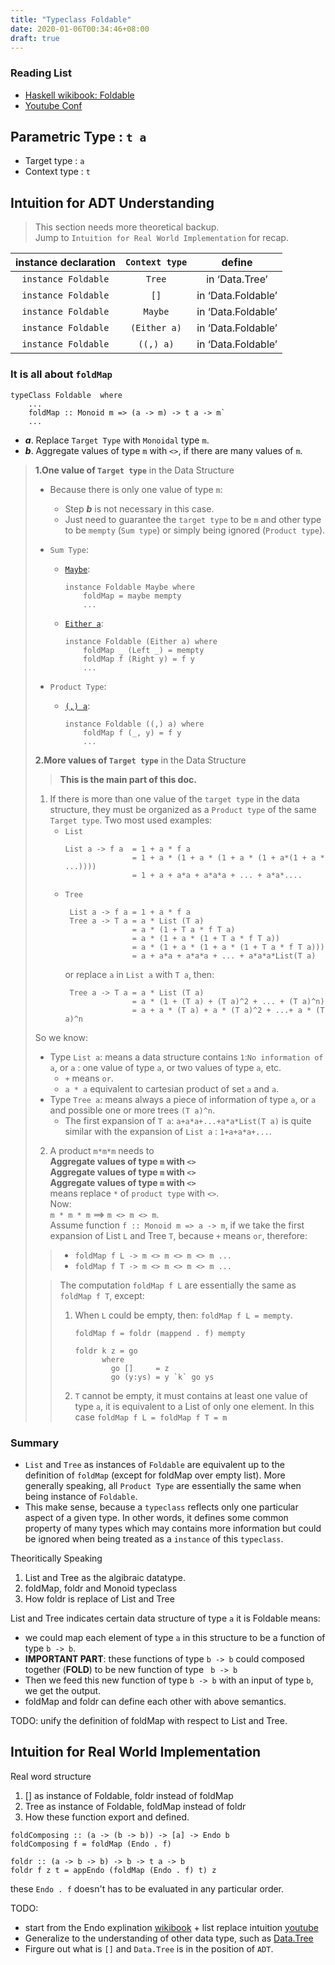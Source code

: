 ```yaml
---
title: "Typeclass Foldable"
date: 2020-01-06T00:34:46+08:00
draft: true
---
```

### Reading List
- [Haskell wikibook: Foldable](https://en.wikibooks.org/wiki/Haskell/Foldable)
- [Youtube Conf](https://www.youtube.com/watch?v=t9pxo7L8mS0)

## Parametric Type : `t a`
- Target type : `a`
- Context type : `t`
  
## Intuition for ADT Understanding
> This section needs more theoretical backup.\
> Jump to `Intuition for Real World Implementation` for recap.

| instance declaration| `Context type` | define |
|:--:|:--:|:--:|
|`instance Foldable`|`Tree`|in ‘Data.Tree’|
|`instance Foldable`|`[]`|in ‘Data.Foldable’|
|`instance Foldable`|`Maybe`|in ‘Data.Foldable’|
|`instance Foldable`|`(Either a)`|in ‘Data.Foldable’|
|`instance Foldable`|`((,) a)`|in ‘Data.Foldable’|

### It is all about `foldMap`
```
typeClass Foldable  where 
    ...
    foldMap :: Monoid m => (a -> m) -> t a -> m`
    ...
```
- ***a***. Replace `Target Type` with `Monoidal` type `m`.
- ***b***. Aggregate values of type `m` with `<>`, if there are many values of `m`.

>**1.One value of `Target type`** in the Data Structure
>
>- Because there is only one value of type `m`:
>   - Step ***b*** is not necessary in this case.
>   - Just need to guarantee the `target type` to be `m` and other type to be `mempty` (`Sum type`) or simply being ignored (`Product type`).
> 
>- `Sum Type`: 
>    - [`Maybe`](http://hackage.haskell.org/package/base-4.12.0.0/docs/src/Data.Foldable.html):
>       ```
>       instance Foldable Maybe where
>           foldMap = maybe mempty
>           ...
>       ```
>    - [`Either a`](http://hackage.haskell.org/package/base-4.12.0.0/docs/src/Data.Foldable.html):
>       ```
>       instance Foldable (Either a) where
>           foldMap _ (Left _) = mempty
>           foldMap f (Right y) = f y
>           ...
>       ```
>- `Product Type`:
>    - [`(,) a`](http://hackage.haskell.org/package/base-4.12.0.0/docs/src/Data.Foldable.html):
>       ```
>       instance Foldable ((,) a) where
>           foldMap f (_, y) = f y
>           ...
>       ```
>
>**2.More values of `Target type`** in the Data Structure
>
>> **This is the main part of this doc.**
>
> 1. If there is more than one value of the `target type` in the data structure, they must be organized as a `Product type` of the same `Target type`. Two most used examples:
>       - `List`
>           ```
>           List a -> f a  = 1 + a * f a
>                          = 1 + a * (1 + a * (1 + a * (1 + a*(1 + a * ...))))
>                          = 1 + a + a*a + a*a*a + ... + a*a*.... 
>           ```
>       - `Tree`
>           ```
>            List a -> f a = 1 + a * f a
>            Tree a -> T a = a * List (T a)
>                          = a * (1 + T a * f T a)
>                          = a * (1 + a * (1 + T a * f T a))
>                          = a * (1 + a * (1 + a * (1 + T a * f T a)))
>                          = a + a*a + a*a*a + ... + a*a*a*List(T a)
>           ```
>            or replace `a` in `List a` with `T a`, then:
>           ``` 
>            Tree a -> T a = a * List (T a)
>                          = a * (1 + (T a) + (T a)^2 + ... + (T a)^n)
>                          = a + a * (T a) + a * (T a)^2 + ...+ a * (T a)^n
>           ```
> So we know:
>   - Type `List a`: means a data structure contains `1`:`No information of a`, or `a` : one value of type `a`, or two values of type `a`, etc.
>       - `+` means `or`.
>       - `a * a` equivalent to cartesian product of set `a` and `a`.
>   - Type `Tree a`: means always a piece of information of type `a`, or `a` and possible one or more trees `(T a)^n`.
>       - The first expansion of `T a`: `a+a*a+...+a*a*List(T a)` is quite similar with the expansion of `List a` : `1+a+a*a+...`.
> 
> 2. A product `m*m*m` needs to \
>       **Aggregate values of type `m` with `<>`**\
>       **Aggregate values of type `m` with `<>`**\
>       **Aggregate values of type `m` with `<>`**\
>   means replace `*` of `product type` with `<>`.\
>   Now:\
>   `m * m * m`    ==>  `m <> m <> m`.\
>   Assume function `f :: Monoid m => a -> m`, if we take the first expansion of List `L` and Tree `T`, because `+` means `or`, therefore:
>>  - `foldMap f L -> m <> m <> m <> m ...`
>>  - `foldMap f T -> m <> m <> m <> m ...`
>
>>   The computation `foldMap f L` are essentially the same as `foldMap f T`, except:
>>    1. When `L` could be empty, then: `foldMap f L = mempty`.
>>        ```
>>        foldMap f = foldr (mappend . f) mempty
>>
>>        foldr k z = go
>>              where
>>                go []     = z
>>                go (y:ys) = y `k` go ys
>>        ```
>>    2. `T` cannot be empty, it must contains at least one value of type `a`, it is equivalent to a List of only one element. In this case `foldMap f L = foldMap f T = m` 

### Summary
- `List` and `Tree` as instances of `Foldable` are equivalent up to the definition of `foldMap` (except for foldMap over empty list). More generally speaking, all `Product Type` are essentially the same when being instance of `Foldable`.
- This make sense, because a `typeclass` reflects only one particular aspect of a given type. In other words, it defines some common property of many types which may contains more information but could be ignored when being treated as a `instance` of this `typeclass`.
 
Theoritically Speaking 
1. List and Tree as the algibraic datatype. 
2. foldMap, foldr and Monoid typeclass
3. How foldr is replace of List and Tree 

List and Tree indicates certain data structure of type `a`
it is Foldable means:
- we could map each element of type `a` in this structure to be a function of type `b -> b`.
- **IMPORTANT PART**: these functions of type `b -> b` could composed together (**FOLD**) to be new function of type ` b -> b`
- Then we feed this new function of type `b -> b` with an input of type `b`, we get the output.
- foldMap and foldr can define each other with above semantics. 

TODO: 
unify the definition of foldMap with respect to List and Tree. 

## Intuition for Real World Implementation
Real word structure 
1. [] as instance of Foldable, foldr instead of foldMap
2. Tree as instance of Foldable, foldMap instead of foldr
3. How these function export and defined.

```
foldComposing :: (a -> (b -> b)) -> [a] -> Endo b
foldComposing f = foldMap (Endo . f)

foldr :: (a -> b -> b) -> b -> t a -> b
foldr f z t = appEndo (foldMap (Endo . f) t) z
```
these `Endo . f` doesn't has to be evaluated in any particular order.

TODO:
- start from the Endo explination [wikibook](https://en.wikibooks.org/wiki/Haskell/Foldable) + list replace intuition [youtube](https://www.youtube.com/watch?v=t9pxo7L8mS0)
- Generalize to the understanding of other data type, such as [Data.Tree](https://hackage.haskell.org/package/containers-0.6.2.1/docs/src/Data.Tree.html#Forest)
- Firgure out what is `[]` and `Data.Tree` is in the position of `ADT`.